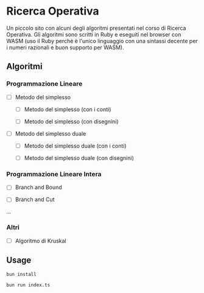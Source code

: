 # Ricerca Operativa

Un piccolo sito con alcuni degli algoritmi presentati nel corso di Ricerca Operativa. Gli algoritmi sono scritti in Ruby e eseguiti nel browser con WASM (uso il Ruby perché è l'unico linguaggio con una sintassi decente per i numeri razionali e buon supporto per WASM).

## Algoritmi

### Programmazione Lineare

-   [ ] Metodo del simplesso

    -   [ ] Metodo del simplesso (con i conti)

    -   [ ] Metodo del simplesso (con disegnini)

-   [ ] Metodo del simplesso duale

    -   [ ] Metodo del simplesso duale (con i conti)

    -   [ ] Metodo del simplesso duale (con disegnini)

### Programmazione Lineare Intera

-   [ ] Branch and Bound

-   [ ] Branch and Cut

...

### Altri

-   [ ] Algoritmo di Kruskal

## Usage

```bash
bun install
```

```bash
bun run index.ts
```

